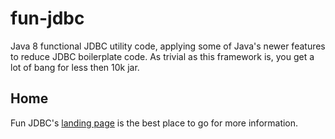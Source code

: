 # fun-jdbc

Java 8 functional JDBC utility code, applying some of Java's newer features to reduce JDBC boilerplate code. As trivial as this
framework is, you get a lot of bang for less then 10k jar.


## Home
Fun JDBC's [landing page](http://nwillc.github.io/fun-jdbc/) is the best place to go for more information.



